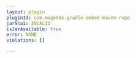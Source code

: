 ```yaml
---
layout: plugin
pluginId: com.mageddo.gradle-embed-maven-repo
jarSha1: INVALID
isJarAvailable: true
error: NONE
violations: []

---
```

